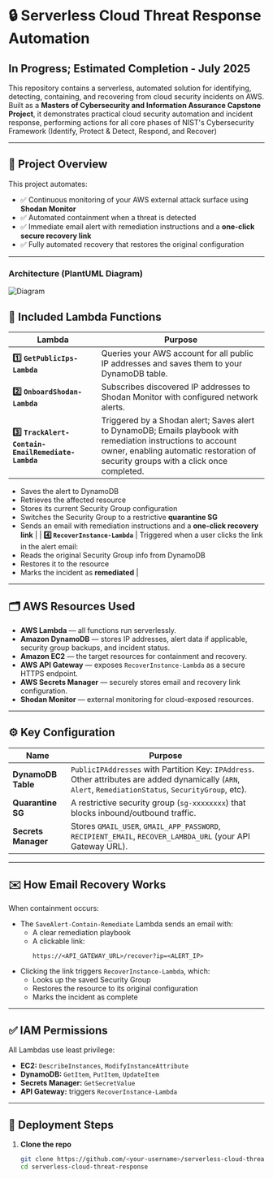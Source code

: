 # 🔒 Serverless Cloud Threat Response Automation
## In Progress; Estimated Completion - July 2025
This repository contains a serverless, automated solution for identifying, detecting, containing, and recovering from cloud security incidents on AWS. Built as a **Masters of Cybersecurity and Information Assurance Capstone Project**, it demonstrates practical cloud security automation and incident response, performing actions for all core phases of NIST's Cybersecurity Framework (Identify, Protect & Detect, Respond, and Recover)

---

## 🚀 Project Overview

This project automates:

- ✅ Continuous monitoring of your AWS external attack surface using **Shodan Monitor**
- ✅ Automated containment when a threat is detected
- ✅ Immediate email alert with remediation instructions and a **one-click secure recovery link**
- ✅ Fully automated recovery that restores the original configuration

---

### Architecture (PlantUML Diagram)
![Diagram](https://i.imgur.com/59BDUuL.png)

## 📂 Included Lambda Functions

| Lambda | Purpose |
| ------ | ------- |
| **1️⃣ `GetPublicIps-Lambda`** | Queries your AWS account for all public IP addresses and saves them to your DynamoDB table. |
| **2️⃣ `OnboardShodan-Lambda`** | Subscribes discovered IP addresses to Shodan Monitor with configured network alerts. |
| **3️⃣ `TrackAlert-Contain-EmailRemediate-Lambda`** | Triggered by a Shodan alert; Saves alert to DynamoDB; Emails playbook with remediation instructions to account owner, enabling automatic restoration of security groups with a click once completed.
  - Saves the alert to DynamoDB  
  - Retrieves the affected resource  
  - Stores its current Security Group configuration  
  - Switches the Security Group to a restrictive **quarantine SG**  
  - Sends an email with remediation instructions and a **one-click recovery link** |
| **4️⃣ `RecoverInstance-Lambda`** | Triggered when a user clicks the link in the alert email:  
  - Reads the original Security Group info from DynamoDB  
  - Restores it to the resource  
  - Marks the incident as **remediated** |

---

## 🗂️ AWS Resources Used

- **AWS Lambda** — all functions run serverlessly.
- **Amazon DynamoDB** — stores IP addresses, alert data if applicable, security group backups, and incident status.
- **Amazon EC2** — the target resources for containment and recovery.
- **AWS API Gateway** — exposes `RecoverInstance-Lambda` as a secure HTTPS endpoint.
- **AWS Secrets Manager** — securely stores email and recovery link configuration.
- **Shodan Monitor** — external monitoring for cloud-exposed resources.

---

## ⚙️ Key Configuration

| Name | Purpose |
| ---- | ------- |
| **DynamoDB Table** | `PublicIPAddresses` with Partition Key: `IPAddress`. Other attributes are added dynamically (`ARN`, `Alert`, `RemediationStatus`, `SecurityGroup`, etc). |
| **Quarantine SG** | A restrictive security group (`sg-xxxxxxxx`) that blocks inbound/outbound traffic. |
| **Secrets Manager** | Stores `GMAIL_USER`, `GMAIL_APP_PASSWORD`, `RECIPIENT_EMAIL`, `RECOVER_LAMBDA_URL` (your API Gateway URL). |

---

## ✉️ How Email Recovery Works

When containment occurs:
- The `SaveAlert-Contain-Remediate` Lambda sends an email with:
  - A clear remediation playbook
  - A clickable link:
    ```
    https://<API_GATEWAY_URL>/recover?ip=<ALERT_IP>
    ```
- Clicking the link triggers `RecoverInstance-Lambda`, which:
  - Looks up the saved Security Group
  - Restores the resource to its original configuration
  - Marks the incident as complete

---

## ✅ IAM Permissions

All Lambdas use least privilege:

- **EC2:** `DescribeInstances`, `ModifyInstanceAttribute`
- **DynamoDB:** `GetItem`, `PutItem`, `UpdateItem`
- **Secrets Manager:** `GetSecretValue`
- **API Gateway:** triggers `RecoverInstance-Lambda`

---

## 🚀 Deployment Steps

1. **Clone the repo**

   ```bash
   git clone https://github.com/<your-username>/serverless-cloud-threat-response.git
   cd serverless-cloud-threat-response
